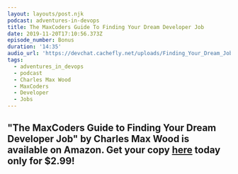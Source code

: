 ```yaml
---
layout: layouts/post.njk
podcast: adventures-in-devops
title: The MaxCoders Guide To Finding Your Dream Developer Job
date: 2019-11-20T17:10:56.373Z
episode_number: Bonus
duration: '14:35'
audio_url: 'https://devchat.cachefly.net/uploads/Finding_Your_Dream_Job.mp3'
tags:
  - adventures_in_devops
  - podcast
  - Charles Max Wood
  - MaxCoders
  - Developer
  - Jobs
---
```

## "**The MaxCoders Guide to Finding Your Dream Developer Job" by Charles Max Wood is available on Amazon. Get your copy** [**here**](<The MaxCoders Guide to Finding Your Dream Developer Job" by Charles Max Wood is available on Amazon. Get your copy here today only for $2.99!>) **today only for $2.99!**
